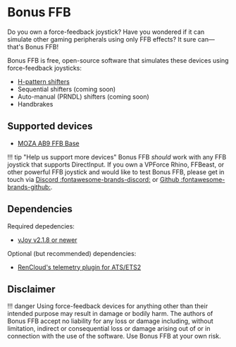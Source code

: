 # Bonus FFB

Do you own a force-feedback joystick? Have you wondered if it can simulate other gaming peripherals using only FFB effects? It sure can&mdash;that's Bonus FFB!

Bonus FFB is free, open-source software that simulates these devices using force-feedback joysticks:

* [H-pattern shifters](h-shifter.md)
* Sequential shifters (coming soon)
* Auto-manual (PRNDL) shifters (coming soon)
* Handbrakes

## Supported devices

* [MOZA AB9 FFB Base](device-settings/#moza-ab9)

!!! tip "Help us support more devices"
    Bonus FFB *should* work with any FFB joystick that supports DirectInput. If you own a VPForce Rhino, FFBeast, or other powerful FFB joystick and would like to test Bonus FFB, please get in touch via [Discord :fontawesome-brands-discord:](https://discord.com/users/447499151337324574) or [Github :fontawesome-brands-github:](https://github.com/kgmonteith/Bonus-FFB/issues).

## Dependencies

Required depedencies:

* [vJoy v2.1.8 or newer](https://github.com/jshafer817/vJoy/releases/tag/v2.1.9.1)

Optional (but recommended) dependencies:

* [RenCloud's telemetry plugin for ATS/ETS2](https://github.com/RenCloud/scs-sdk-plugin)

## Disclaimer

!!! danger
    Using force-feedback devices for anything other than their intended purpose may result in damage or bodily harm. The authors of Bonus FFB accept no liability for any loss or damage including, without limitation, indirect or consequential loss or damage arising out of or in connection with the use of the software. Use Bonus FFB at your own risk.